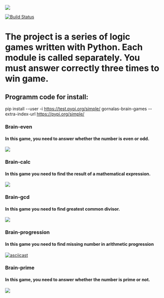<a href="https://codeclimate.com/github/Gornalas/python-project-lvl1/maintainability"><img src="https://api.codeclimate.com/v1/badges/6508ac9b51db4865e84c/maintainability" /></a>

[![Build Status](https://travis-ci.com/Gornalas/python-project-lvl1.svg?branch=master)](https://travis-ci.com/Gornalas/python-project-lvl1)

The project is a series of logic games written with Python. Each module is called separately. You must answer correctly three times to win game.
=============================================================================================

Programm code for install:
---------------------------------------------------------------------------------------------

pip install --user -i https://test.pypi.org/simple/ gornalas-brain-games --extra-index-url https://pypi.org/simple/

### **Brain-even**
#### In this game, you need to answer whether the number is even or odd.

<a href="https://asciinema.org/a/sPtClwEyV0ATP0kmNTUyZUQqv" target="_blank"><img src="https://asciinema.org/a/sPtClwEyV0ATP0kmNTUyZUQqv.svg" /></a>

### **Brain-calc**
#### In this game you need to find the result of a mathematical expression.

<a href="https://asciinema.org/a/mHsbdHD2QLstcP6bnJnWUNlgH" target="_blank"><img src="https://asciinema.org/a/mHsbdHD2QLstcP6bnJnWUNlgH.svg" /></a>

### **Brain-gcd**
#### In this game you need to find greatest common divisor.

<a href="https://asciinema.org/a/Rx5MQdu0mygJKfXzkIvLPyLHn" target="_blank"><img src="https://asciinema.org/a/Rx5MQdu0mygJKfXzkIvLPyLHn.svg" /></a>

### **Brain-progression**
#### In this game you need to find missing number in arithmetic progression

[![asciicast](https://asciinema.org/a/P9NMhx8PiTMbEEDyJqkLZXJpa.svg)](https://asciinema.org/a/P9NMhx8PiTMbEEDyJqkLZXJpa)

### **Brain-prime**
#### In this game, you need to answer whether the number is prime or not.

<a href="https://asciinema.org/a/o2kS9p1Yt23lnobpyJWxJUWgQ" target="_blank"><img src="https://asciinema.org/a/o2kS9p1Yt23lnobpyJWxJUWgQ.svg" /></a>
